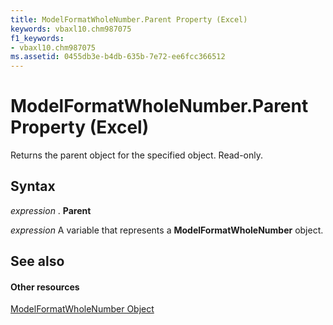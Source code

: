 ```yaml
---
title: ModelFormatWholeNumber.Parent Property (Excel)
keywords: vbaxl10.chm987075
f1_keywords:
- vbaxl10.chm987075
ms.assetid: 0455db3e-b4db-635b-7e72-ee6fcc366512
---
```



# ModelFormatWholeNumber.Parent Property (Excel)

Returns the parent object for the specified object. Read-only.


## Syntax

 _expression_ . **Parent**

 _expression_ A variable that represents a **ModelFormatWholeNumber** object.


## See also


#### Other resources


[ModelFormatWholeNumber Object](modelformatwholenumber-object-excel.md)


